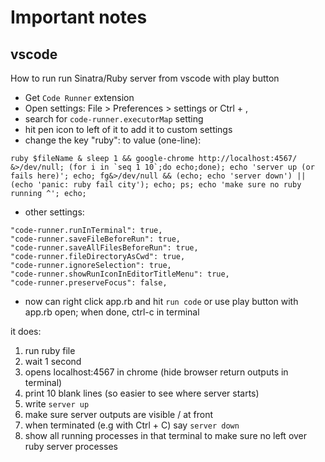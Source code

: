 # Important notes

## vscode

How to run run Sinatra/Ruby server from vscode with play button

* Get `Code Runner` extension
* Open settings: File > Preferences > settings or Ctrl + ,
* search for `code-runner.executorMap` setting
* hit pen icon to left of it to add it to custom settings
* change the key "ruby": to value (one-line):

``ruby $fileName & sleep 1 && google-chrome http://localhost:4567/ &>/dev/null; (for i in `seq 1 10`;do echo;done); echo 'server up (or fails here)'; echo; fg&>/dev/null && (echo; echo 'server down') || (echo 'panic: ruby fail city'); echo; ps; echo 'make sure no ruby running ^'; echo;``

* other settings:
```
"code-runner.runInTerminal": true,
"code-runner.saveFileBeforeRun": true,
"code-runner.saveAllFilesBeforeRun": true,
"code-runner.fileDirectoryAsCwd": true,
"code-runner.ignoreSelection": true,
"code-runner.showRunIconInEditorTitleMenu": true,
"code-runner.preserveFocus": false,
```
* now can right click app.rb and hit `run code` or use play button with app.rb open; when done, ctrl-c in terminal

it does:

1. run ruby file
2. wait 1 second
3. opens localhost:4567 in chrome (hide browser return outputs in terminal)
4. print 10 blank lines (so easier to see where server starts)
5. write `server up`
6. make sure server outputs are visible / at front
7. when terminated (e.g with Ctrl + C) say `server down`
8. show all running processes in that terminal to make sure no left over ruby server processes

